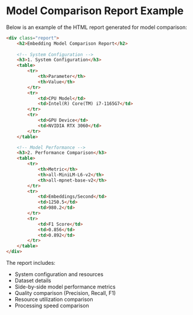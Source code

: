 # Model Comparison Report Example

Below is an example of the HTML report generated for model comparison:

```html
<div class="report">
    <h2>Embedding Model Comparison Report</h2>
    
    <!-- System Configuration -->
    <h3>1. System Configuration</h3>
    <table>
        <tr>
            <th>Parameter</th>
            <th>Value</th>
        </tr>
        <tr>
            <td>CPU Model</td>
            <td>Intel(R) Core(TM) i7-1165G7</td>
        </tr>
        <tr>
            <td>GPU Device</td>
            <td>NVIDIA RTX 3060</td>
        </tr>
    </table>

    <!-- Model Performance -->
    <h3>2. Performance Comparison</h3>
    <table>
        <tr>
            <th>Metric</th>
            <th>all-MiniLM-L6-v2</th>
            <th>all-mpnet-base-v2</th>
        </tr>
        <tr>
            <td>Embeddings/Second</td>
            <td>1250.5</td>
            <td>980.2</td>
        </tr>
        <tr>
            <td>F1 Score</td>
            <td>0.856</td>
            <td>0.892</td>
        </tr>
    </table>
</div>
```

The report includes:
- System configuration and resources
- Dataset details
- Side-by-side model performance metrics
- Quality comparison (Precision, Recall, F1)
- Resource utilization comparison
- Processing speed comparison
